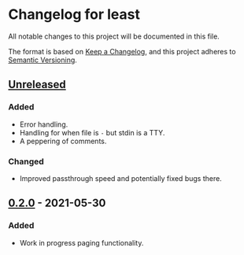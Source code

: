 # Changelog for least

All notable changes to this project will be documented in this file.

The format is based on [Keep a Changelog](https://keepachangelog.com/en/1.0.0/),
and this project adheres to [Semantic Versioning](https://semver.org/spec/v2.0.0.html).

## [Unreleased]
### Added
- Error handling.
- Handling for when file is `-` but stdin is a TTY.
- A peppering of comments.
### Changed
- Improved passthrough speed and potentially fixed bugs there.


## [0.2.0] - 2021-05-30
### Added
- Work in progress paging functionality.


[Unreleased]: https://github.com/miaowware/least/compare/v0.2.0...HEAD
[0.2.0]: https://github.com/miaowware/least/releases/tag/v0.2.0
